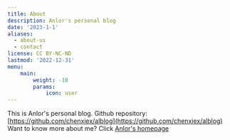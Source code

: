 ```yaml
---
title: About
description: Anlor's personal blog
date: '2023-1-1'
aliases:
  - about-us
  - contact
license: CC BY-NC-ND
lastmod: '2022-12-31'
menu:
    main: 
        weight: -10
        params:
            icon: user
---
```


This is Anlor's personal blog.
Github repository: [https://github.com/chenxiex/alblog](https://github.com/chenxiex/alblog)
Want to know more about me? Click [Anlor's homepage](https://www.anlor.top/)